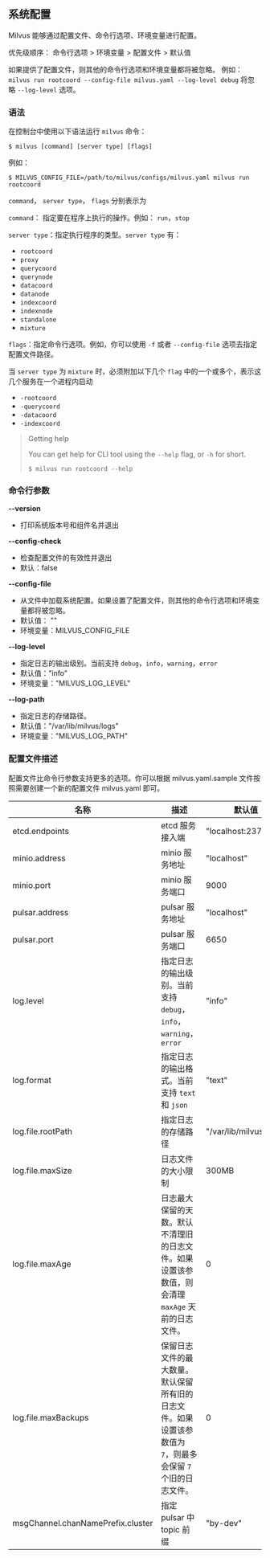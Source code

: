 ## 系统配置

Milvus 能够通过配置文件、命令行选项、环境变量进行配置。

优先级顺序： 命令行选项 > 环境变量 > 配置文件 > 默认值

如果提供了配置文件，则其他的命令行选项和环境变量都将被忽略。
例如： `milvus run rootcoord --config-file milvus.yaml --log-level debug` 将忽略 `--log-level` 选项。

### 语法

在控制台中使用以下语法运行 `milvus` 命令：

```shell
$ milvus [command] [server type] [flags]
```

例如：

```shell
$ MILVUS_CONFIG_FILE=/path/to/milvus/configs/milvus.yaml milvus run rootcoord
```

`command`， `server type`， `flags` 分别表示为

`command`： 指定要在程序上执行的操作。例如： `run`，`stop`

`server type`：指定执行程序的类型。`server type` 有：

* `rootcoord`
* `proxy`
* `querycoord`
* `querynode`
* `datacoord`
* `datanode`
* `indexcoord`
* `indexnode`
* `standalone`
* `mixture`

`flags`：指定命令行选项。例如，你可以使用 `-f` 或者 `--config-file` 选项去指定配置文件路径。

当 `server type` 为 `mixture` 时，必须附加以下几个 `flag` 中的一个或多个，表示这几个服务在一个进程内启动

* `-rootcoord`
* `-querycoord`
* `-datacoord`
* `-indexcoord`


> Getting help
>
> You can get help for CLI tool using the `--help` flag, or `-h` for short.
> ```shell
> $ milvus run rootcoord --help
> ```

### 命令行参数

**--version**
* 打印系统版本号和组件名并退出

**--config-check**
* 检查配置文件的有效性并退出
* 默认：false

**--config-file**

* 从文件中加载系统配置。如果设置了配置文件，则其他的命令行选项和环境变量都将被忽略。
* 默认值： ""
* 环境变量：MILVUS_CONFIG_FILE

**--log-level**

* 指定日志的输出级别。当前支持 `debug`，`info`，`warning`，`error`
* 默认值："info"
* 环境变量："MILVUS_LOG_LEVEL"

**--log-path**

* 指定日志的存储路径。
* 默认值："/var/lib/milvus/logs"
* 环境变量："MILVUS_LOG_PATH"

### 配置文件描述

配置文件比命令行参数支持更多的选项。你可以根据 milvus.yaml.sample 文件按照需要创建一个新的配置文件 milvus.yaml 即可。

| 名称         | 描述         | 默认值         |
| --------- | --------- | --------- |
| etcd.endpoints | etcd 服务接入端 | "localhost:2379" |
| minio.address | minio 服务地址 | "localhost" |
| minio.port    | minio 服务端口 | 9000      |
| pulsar.address | pulsar 服务地址 | "localhost" |
| pulsar.port   | pulsar 服务端口 | 6650     |
| log.level    | 指定日志的输出级别。当前支持 `debug`，`info`，`warning`，`error` | "info"         |
| log.format | 指定日志的输出格式。当前支持 `text` 和 `json` | "text" |
| log.file.rootPath | 指定日志的存储路径| "/var/lib/milvus/logs" |
| log.file.maxSize | 日志文件的大小限制 | 300MB |
| log.file.maxAge | 日志最大保留的天数。默认不清理旧的日志文件。如果设置该参数值，则会清理 `maxAge` 天前的日志文件。 | 0 |
| log.file.maxBackups | 保留日志文件的最大数量。默认保留所有旧的日志文件。如果设置该参数值为 `7`，则最多会保留 `7` 个旧的日志文件。 | 0 |
| msgChannel.chanNamePrefix.cluster | 指定pulsar 中topic 前缀| "by-dev" |
